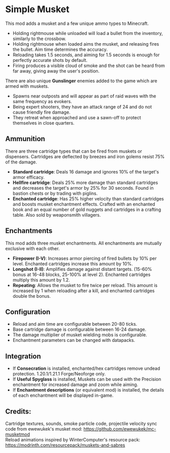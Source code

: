 # Simple Musket
This mod adds a musket and a few unique ammo types to Minecraft.
* Holding rightmouse while unloaded will load a bullet from the inventory, similarly to the crossbow.
* Holding rightmouse when loaded aims the musket, and releasing fires the bullet. Aim time determines the accuracy.
* Reloading takes 1.5 seconds, and aiming for 1.5 seconds is enough for perfectly accurate shots by default.
* Firing produces a visible cloud of smoke and the shot can be heard from far away, giving away the user's position.

There are also unique **Gunslinger** enemies added to the game which are armed with muskets.
* Spawns near outposts and will appear as part of raid waves with the same frequency as evokers.
* Being expert shooters, they have an attack range of 24 and do not cause friendly fire damage.
* They retreat when approached and use a sawn-off to protect themselves in close quarters.

## Ammunition
There are three cartridge types that can be fired from muskets or dispensers. Cartridges are deflected by breezes and iron golems resist 75% of the damage.
* **Standard cartridge**: Deals 16 damage and ignores 10% of the target's armor efficacy.
* **Hellfire cartridge**: Deals 25% more damage than standard cartridges and decreases the target's armor by 25% for 30 seconds. Found in bastion chests or by trading with piglins.
* **Enchanted cartridge**: Has 25% higher velocity than standard cartridges and boosts musket enchantment effects. Crafted with an enchanted book and an equal number of gold nuggets and cartridges in a crafting table. Also sold by weaponsmith villagers.

## Enchantments
This mod adds three musket enchantments. All enchantments are mutually exclusive with each other.
* **Firepower (I-V)**: Increases armor piercing of fired bullets by 10% per level. Enchanted cartridges increase this amount by 10%.
* **Longshot (I-II)**: Amplifies damage against distant targets. (15-60% bonus at 16-48 blocks, 25-100% at level 2). Enchanted cartridges multiply this amount by 1.2.
* **Repeating**: Allows the musket to fire twice per reload. This amount is increased by 1 when reloading after a kill, and enchanted cartridges double the bonus.

## Configuration
* Reload and aim time are configurable between 20-80 ticks.
* Base cartridge damage is configurable between 16-24 damage.
* The damage multiplier of musket wielding mobs is configurable.
* Enchantment parameters can be changed with datapacks.

## Integration
* If **Consecration** is installed, enchanted/hex cartridges remove undead protection. 1.20.1/1.21.1 Forge/Neoforge only.
* If **Useful Spyglass** is installed, Muskets can be used with the Precision enchantment for increased damage and zoom while aiming.
* If **Enchantment descriptions** (or equivalent mod) is installed, the details of each enchantment will be displayed in-game.

## Credits:
Cartridge textures, sounds, smoke particle code, projectile velocity sync code from ewewukek's musket mod: https://github.com/ewewukek/mc-musketmod<br>
Reload animations inspired by WinterComputer's resource pack: https://modrinth.com/resourcepack/muskets-and-sabres<br>
